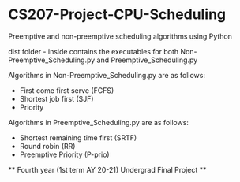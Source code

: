 # CS207-Project-CPU-Scheduling
Preemptive and non-preemptive scheduling algorithms using Python

dist folder - inside contains the executables for both Non-Preemptive_Scheduling.py and Preemptive_Scheduling.py

Algorithms in Non-Preemptive_Scheduling.py are as follows:
- First come first serve (FCFS)
- Shortest job first (SJF)
- Priority

Algorithms in Preemptive_Scheduling.py are as follows:
- Shortest remaining time first (SRTF)
- Round robin (RR)
- Preemptive Priority (P-prio)

** Fourth year (1st term AY 20-21) Undergrad Final Project **

